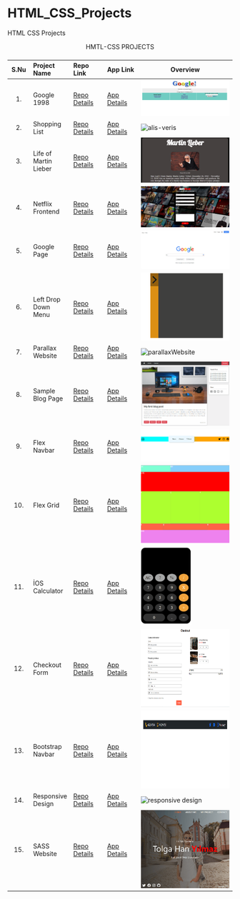 # HTML_CSS_Projects
HTML CSS Projects

<table class="table">
  <caption>HMTL-CSS PROJECTS<caption>
  <thead>
    <tr>
      <th width="10%">S.Nu</td>
      <th align="left" width="15%">Project Name</th>
      <th align="left" width="15%">Repo Link</th>
      <th align="left" width="15%">App Link</th>
      <th align="center">Overview</th>
    </tr>
  </thead>
  <tbody>
     <tr>
      <td align=center >1.</td>
      <td>Google 1998</td>
      <td><a href="https://github.com/Tolga-Han-Yilmaz/google_1998" target="_blank">Repo Details</td>
      <td><a href="https://tolga-han-yilmaz.github.io/google_1998/" target="_blank">App Details</td>
      <td><img src="./img/google1998.png" alt="google1998"></td>
    </tr>
    <tr>
      <td align=center >2.</td>
      <td>Shopping List</td>
      <td><a href="https://github.com/Tolga-Han-Yilmaz/Alis-veris-Project" target="_blank">Repo Details</td>
      <td><a href="https://tolga-han-yilmaz.github.io/Alis-veris-Project/" target="_blank">App Details</td>
      <td><img src="./img/2-alısveris.png" alt="alis-veris"></td>
    </tr>
    <tr>
      <td align=center >3.</td>
      <td>Life of Martin Lieber</td>
      <td><a href="https://github.com/Tolga-Han-Yilmaz/Martin-Lieber" target="_blank">Repo Details</td>
      <td><a href="https://tolga-han-yilmaz.github.io/Martin-Lieber/" target="_blank">App Details</td>
      <td><img src="./img/3-martinlieber.gif" alt="martinlieber"></td>
    </tr>
    <tr>
      <td align=center >4.</td>
      <td>Netflix Frontend</td>
      <td><a href="https://github.com/Tolga-Han-Yilmaz/Survey-From-Project" target="_blank">Repo Details</td>
      <td><a href="https://tolga-han-yilmaz.github.io/Survey-From-Project/" target="_blank">App Details</td>
      <td><img src="./img/4-netflix.png" alt="netflix"></td>
    </tr>
    <tr>
      <td align=center >5.</td>
      <td>Google Page</td>
      <td><a href="https://github.com/Tolga-Han-Yilmaz/google-landing-project" target="_blank">Repo Details</td>
      <td><a href="https://tolga-han-yilmaz.github.io/google-landing-project/" target="_blank">App Details</td>
      <td><img src="./img/5-google.gif" alt="google"></td>
    </tr>
    <tr>
      <td align=center >6.</td>
      <td>Left Drop Down Menu</td>
      <td><a href="https://github.com/Tolga-Han-Yilmaz/sol-acilir-menu" target="_blank">Repo Details</td>
      <td><a href="https://tolga-han-yilmaz.github.io/sol-acilir-menu/" target="_blank">App Details</td>
      <td><img src="./img/6-menu.gif" alt="menu"></td>
    </tr>
    <tr>
      <td align=center >7.</td>
      <td>Parallax Website</td>
      <td><a href="https://github.com/Tolga-Han-Yilmaz/ParallaxWebsite" target="_blank">Repo Details</td>
      <td><a href="https://tolga-han-yilmaz.github.io/ParallaxWebsite/" target="_blank">App Details</td>
      <td><img src="./img/7-parallaxwebsite.gif" alt="parallaxWebsite"></td>
    </tr>
    <tr>
      <td align=center >8.</td>
      <td>Sample Blog Page</td>
      <td><a href="https://github.com/Tolga-Han-Yilmaz/blog-project" target="_blank">Repo Details</td>
      <td><a href="https://tolga-han-yilmaz.github.io/blog-project/" target="_blank">App Details</td>
      <td><img src="./img/8-blog.gif" alt="blog page"></td>
    </tr>
    <tr>
      <td align=center >9.</td>
      <td>Flex Navbar</td>
      <td><a href="https://github.com/Tolga-Han-Yilmaz/flex-navbar" target="_blank">Repo Details</td>
      <td><a href="https://tolga-han-yilmaz.github.io/flex-navbar/" target="_blank">App Details</td>
      <td><img src="./img/9-flex-navbar.gif" alt="navbar"></td>
    </tr>
    <tr>
      <td align=center >10.</td>
      <td>Flex Grid</td>
      <td><a href="https://github.com/Tolga-Han-Yilmaz/flex-grid" target="_blank">Repo Details</td>
      <td><a href="https://tolga-han-yilmaz.github.io/flex-grid/" target="_blank">App Details</td>
      <td><img src="./img/10-grid.png" alt="grid" height="175px"></td>
    </tr>
    <tr>
      <td align=center >11.</td>
      <td>İOS Calculator</td>
      <td><a href="https://github.com/Tolga-Han-Yilmaz/IOS_Calculator" target="_blank">Repo Details</td>
      <td><a href="https://tolga-han-yilmaz.github.io/IOS_Calculator/" target="_blank">App Details</td>
      <td><img src="./img/11-iosCalculator.gif" alt="IOS Calculator" height="175px"></td>
    </tr>
    <tr>
      <td align=center >12.</td>
      <td>Checkout Form</td>
      <td><a href="https://github.com/Tolga-Han-Yilmaz/checkout-form" target="_blank">Repo Details</td>
      <td><a href="https://tolga-han-yilmaz.github.io/checkout-form/" target="_blank">App Details</td>
      <td><img src="./img/12-checkoutform.png" alt="checkout form" height="175px"></td>
    </tr>
        <tr>
      <td align=center >13.</td>
      <td>Bootstrap Navbar</td>
      <td><a href="https://github.com/Tolga-Han-Yilmaz/bootstrap_navbar" target="_blank">Repo Details</td>
      <td><a href="https://tolga-han-yilmaz.github.io/bootstrap_navbar/" target="_blank">App Details</td>
      <td><img src="./img/13-bootstrapnavbar.gif" alt="bootstrap navbar" height="175px"></td>
    </tr>
    <tr>
      <td align=center >14.</td>
      <td>Responsive Design</td>
      <td><a href="https://github.com/Tolga-Han-Yilmaz/responsive_design" target="_blank">Repo Details</td>
      <td><a href="https://tolga-han-yilmaz.github.io/responsive_design/" target="_blank">App Details</td>
      <td><img src="./img/14-responsivedesign.gif" alt="responsive design" height="175px"></td>
    </tr>
    <tr>
      <td align=center >15.</td>
      <td>SASS Website</td>
      <td><a href="https://github.com/Tolga-Han-Yilmaz/SASS_Website" target="_blank">Repo Details</td>
      <td><a href="https://tolga-han-yilmaz.github.io/SASS_Website/" target="_blank">App Details</td>
      <td><img src="./img/15-SASS-Website.gif" alt="responsive design" height="175px"></td>
    </tr>
   </tbody>
</table>